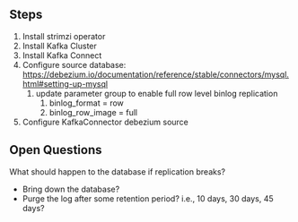 ## Steps
1. Install strimzi operator
2. Install Kafka Cluster
3. Install Kafka Connect
4. Configure source database: https://debezium.io/documentation/reference/stable/connectors/mysql.html#setting-up-mysql
   1. update parameter group to enable full row level binlog replication
      1. binlog_format     = row
      2. binlog_row_image  = full
5. Configure KafkaConnector debezium source


## Open Questions
What should happen to the database if replication breaks?
- Bring down the database?
- Purge the log after some retention period? i.e., 10 days, 30 days, 45 days?